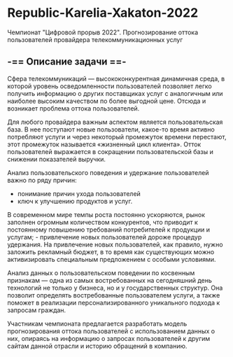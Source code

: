# Republic-Karelia-Xakaton-2022
Чемпионат "Цифровой прорыв 2022". Прогнозирование оттока пользователей провайдера телекоммуникационных услуг


-== Описание задачи ==-
-----------------------

Сфера телекоммуникаций — высококонкурентная динамичная среда, 
в которой уровень осведомленности пользователей позволяет легко получить информацию о других поставщиках услуг 
с аналогичным или наиболее высоким качеством по более выгодной цене. Отсюда и возникает проблема оттока пользователей.

Для любого провайдера важным аспектом является пользовательская база. В нее поступают новые пользователи, 
какое-то время активно потребляют услуги и через некоторый промежуток времени перестают, 
этот промежуток называется «жизненный цикл клиента». Отток пользователей выражается 
в сокращении пользовательской базы и снижении показателей выручки.

Анализ пользовательского поведения и удержание пользователей важно по ряду причин: 
- понимание причин ухода пользователей
- ключ к улучшению продуктов и услуг. 

В современном мире темпы роста постоянно ускоряются, рынок заполнен огромным количеством конкурентов, 
что приводит к постоянному повышению требований потребителей к продукции и услугам; - привлечение новых пользователей дороже процедур удержания. 
На привлечение новых пользователей, как правило, нужно заложить рекламный бюджет, 
в то время как существующих можно активизировать специальным предложением с особыми условиями.

Анализ данных о пользовательском поведении по косвенным признакам — одна из самых востребованных 
на сегодняшний день технологий не только у бизнеса, но и у государственных структур. 
Она позволит определять востребованные пользователем услуги, а также поможет в реализации персонализированного уникального подхода к запросам граждан.

Участникам чемпионата предлагается разработать модель прогнозирования 
оттока пользователей с использованием данных о них, 
опираясь на информацию о запросах пользователей к другим сайтам данной отрасли и историю обращений в компанию.
